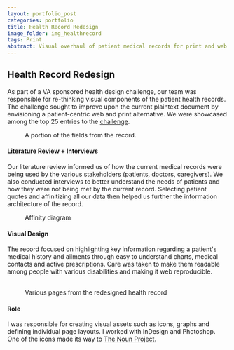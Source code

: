 ```yaml
---
layout: portfolio_post
categories: portfolio
title: Health Record Redesign
image_folder: img_healthrecord
tags: Print
abstract: Visual overhaul of patient medical records for print and web.
---
```

<h2>Health Record Redesign</h2>

As part of a VA sponsored health design challenge, our team was responsible for re-thinking visual components of the patient health records. The challenge sought to improve upon the current plaintext document by envisioning a patient-centric web and print alternative. We were showcased among the top 25 entries to the <a href="http://s3.amazonaws.com/challengepost/zip_files/production/5066/zip_files/ReimaginingPatientRecord.pdf?1354410791">challenge</a>.

<figure class="post-image">
	<img lazysrc="/img/img_healthrecord/record_fields.png"></img>
	<figcaption>A portion of the fields from the record.</figcaption>
</figure>

<h4>Literature Review + Interviews</h4>

Our literature review informed us of how the current medical records were being used by the various stakeholders (patients, doctors, caregivers). We also conducted interviews to better understand the needs of patients and how they were not being met by the current record. Selecting patient quotes and affinitizing all our data then helped us further the information architecture of the record.

<figure class="post-image">
	<img lazysrc="/img/img_healthrecord/affinity_diagram.png"></img>
	<figcaption>Affinity diagram</figcaption>
</figure>

<h4>Visual Design</h4>

The record focused on highlighting key information regarding a patient's medical history and ailments through easy to understand charts, medical contacts and active prescriptions. Care was taken to make them readable among people with various disabilities and making it web reproducible.

<figure class="post-image-thumbnails">
	<img lazysrc="/img/img_healthrecord/page_1.jpg" class="post-thumbnail img-polaroid"></img>
	<img lazysrc="/img/img_healthrecord/page_2.jpg" class="post-thumbnail img-polaroid"></img>
	<img lazysrc="/img/img_healthrecord/page_3.jpg" class="post-thumbnail img-polaroid"></img>
	<figcaption>Various pages from the redesigned health record</figcaption>
</figure>

<h4>Role</h4>

I was responsible for creating visual assets such as icons, graphs and defining individual page layouts. I worked with InDesign and Photoshop. One of the icons made its way to <a href="http://thenounproject.com/noun/medical-records/#icon-No8398">The Noun Project.</a>